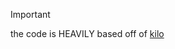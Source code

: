 > [!IMPORTANT]
> the code is HEAVILY based off of [kilo](https://viewsourcecode.org/snaptoken/kilo/)
